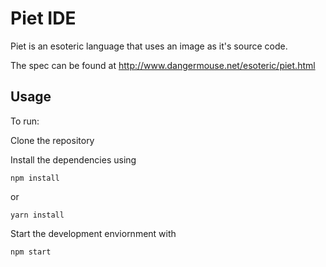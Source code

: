 # Piet IDE

Piet is an esoteric language that uses an image as it's source code. 

The spec can be found at http://www.dangermouse.net/esoteric/piet.html

## Usage

To run:

Clone the repository

Install the dependencies using
```
npm install
```
or
```
yarn install
```

Start the development enviornment with
```
npm start
```
